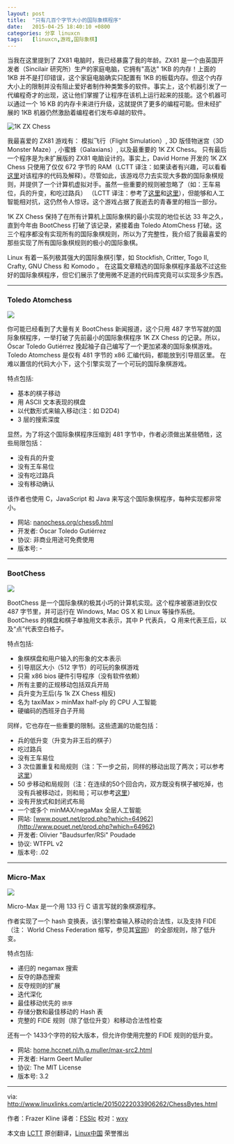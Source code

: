 ```yaml
---
layout: post
title:	"只有几百个字节大小的国际象棋程序"
date:	2015-04-25 18:40:10 +0800 
categories:	分享 linuxcn 
tags:	[linuxcn,游戏,国际象棋]
---
```



当我在这里提到了 ZX81 电脑时，我已经暴露了我的年龄。ZX81 是一个由英国开发者（Sincilair 研究所）生产的家庭电脑，它拥有"高达" 1KB 的内存！上面的 1KB 并不是打印错误，这个家庭电脑确实只配置有 1KB 的板载内存。但这个内存大小上的限制并没有阻止爱好者制作种类繁多的软件。事实上，这个机器引发了一代编程奇才的出现，这让他们掌握了让程序在该机上运行起来的技能。这个机器可以通过一个 16 KB 的内存卡来进行升级，这就提供了更多的编程可能。但未经扩展的 1KB 机器仍然激励着编程者们发布卓越的软件。


![1K ZX Chess ](/Asserts/Images//attachment/album/201504/25/184013j9unqq7xqqzu9zpo.jpg)


我最喜爱的 ZX81 游戏有： 模拟飞行（Flight Simulation）, 3D 版怪物迷宫（3D Monster Maze）, 小蜜蜂（Galaxians）, 以及最重要的 1K ZX Chess。 只有最后一个程序是为未扩展版的 ZX81 电脑设计的。事实上，David Horne 开发的 1K ZX Chess 只使用了仅仅 672 字节的 RAM（LCTT 译注：如果读者有兴趣，可以看看[这里](http://users.ox.ac.uk/%7Euzdm0006/scans/1kchess/)对该程序的代码及解释）。尽管如此，该游戏尽力去实现大多数的国际象棋规则，并提供了一个计算机虚拟对手。虽然一些重要的规则被忽略了（如：王车易位，兵的升变，和吃过路兵） （LCTT 译注：参考了[这里](http://zh.wikibooks.org/zh/%E5%9B%BD%E9%99%85%E8%B1%A1%E6%A3%8B/%E8%A7%84%E5%88%99)和[这里](http://en.wikipedia.org/wiki/Rules_of_chess)），但能够和人工智能相对抗，这仍然令人惊讶。这个游戏占据了我逝去的青春里的相当一部分。


1K ZX Chess 保持了在所有计算机上国际象棋的最小实现的地位长达 33 年之久，直到今年由 BootChess 打破了该记录，紧接着由 Toledo AtomChess 打破。这三个程序都没有实现所有的国际象棋规则，所以为了完整性，我介绍了我最喜爱的那些实现了所有国际象棋规则的极小的国际象棋。


Linux 有着一系列极其强大的国际象棋引擎，如 Stockfish, Critter, Togo II, Crafty, GNU Chess 和 Komodo 。 在这篇文章精选的国际象棋程序虽敌不过这些好的国际象棋程序，但它们展示了使用微不足道的代码库究竟可以实现多少东西。




---


### Toledo Atomchess


![](/Asserts/Images//attachment/album/201504/25/184015lrqghr0rz0h1th33.png)


你可能已经看到了大量有关 BootChess 新闻报道，这个只用 487 字节写就的国际象棋程序，一举打破了先前最小的国际象棋程序 1K ZX Chess 的记录。所以，Óscar Toledo Gutiérrez 挽起袖子自己编写了一个更加紧凑的国际象棋游戏。Toledo Atomchess 是仅有 481 字节的 x86 汇编代码，都能放到引导扇区里。 在难以置信的代码大小下，这个引擎实现了一个可玩的国际象棋游戏。


特点包括:


* 基本的棋子移动
* 用 ASCII 文本表现的棋盘
* 以代数形式来输入移动(注：如 D2D4)
* 3 层的搜索深度


显然，为了将这个国际象棋程序压缩到 481 字节中，作者必须做出某些牺牲，这些局限包括：


* 没有兵的升变
* 没有王车易位
* 没有吃过路兵
* 没有移动确认


该作者也使用 C，JavaScript 和 Java 来写这个国际象棋程序，每种实现都非常小。


* 网站: [nanochess.org/chess6.html](http://nanochess.org/chess6.html)
* 开发者: Óscar Toledo Gutiérrez
* 协议: 非商业用途可免费使用
* 版本号: -




---


### BootChess


![](/Asserts/Images//attachment/album/201504/25/184016c922qucqqjr7cbrj.png)


BootChess 是一个国际象棋的极其小巧的计算机实现。这个程序被塞进到仅仅 487 字节里，并可运行在 Windows, Mac OS X 和 Linux 等操作系统。BootChess 的棋盘和棋子单独用文本表示，其中 P 代表兵， Q 用来代表王后，以及“点”代表空白格子。


特点包括:


* 象棋棋盘和用户输入的形象的文本表示
* 引导扇区大小（512 字节）的可玩的象棋游戏
* 只需 x86 bios 硬件引导程序（没有软件依赖）
* 所有主要的正规移动包括双兵开局
* 兵升变为王后(与 1k ZX Chess 相反)
* 名为 taxiMax > minMax half-ply 的 CPU 人工智能
* 硬编码的西班牙白子开局


同样，它也存在一些重要的限制。这些遗漏的功能包括：


* 兵的低升变（升变为非王后的棋子）
* 吃过路兵
* 没有王车易位
* 3 次位置重复和局规则（注：下一步之前，同样的移动出现了两次；可以参考[这里](http://www.netplaces.com/chess-basics/ending-the-game/three-position-repetition.htm)）
* 50 步移动和局规则（注：在连续的50个回合内，双方既没有棋子被吃掉，也没有兵被移动过，则和局；可以参考[这里](http://www.chessvariants.org/d.chess/chess.html)）
* 没有开放式和封闭式布局
* 一个或多个 minMAX/negaMax 全层人工智能
* 网站: [www.pouet.net/prod.php?which=64962](http://www.pouet.net/prod.php?which=64962)
* 开发者: Olivier "Baudsurfer/RSi" Poudade
* 协议: WTFPL v2
* 版本号: .02




---


### Micro-Max


![](/Asserts/Images//attachment/album/201504/25/184017vb55on5x5nbbqjbb.png)


Micro-Max 是一个用 133 行 C 语言写就的象棋源程序。


作者实现了一个 hash 变换表，该引擎检查输入移动的合法性，以及支持 FIDE（注： World Chess Federation 缩写，参见其[官网](https://www.fide.com/)） 的全部规则，除了低升变。


特点包括:


* 递归的 negamax 搜索
* 反夺的静态搜索
* 反夺规则的扩展
* 迭代深化
* 最佳移动优先的 `排序`
* 存储分数和最佳移动的 Hash 表
* 完整的 FIDE 规则（除了低位升变）和移动合法性检查


还有一个 1433个字符的较大版本，但允许你使用完整的 FIDE 规则的低升变。


* 网站: [home.hccnet.nl/h.g.muller/max-src2.html](http://home.hccnet.nl/h.g.muller/max-src2.html)
* 开发者: Harm Geert Muller
* 协议: The MIT License
* 版本号: 3.2




---


via: <http://www.linuxlinks.com/article/20150222033906262/ChessBytes.html>


作者：Frazer Kline 译者：[FSSlc](https://github.com/FSSlc) 校对：[wxy](https://github.com/wxy)


本文由 [LCTT](https://github.com/LCTT/TranslateProject) 原创翻译，[Linux中国](http://linux.cn/) 荣誉推出
